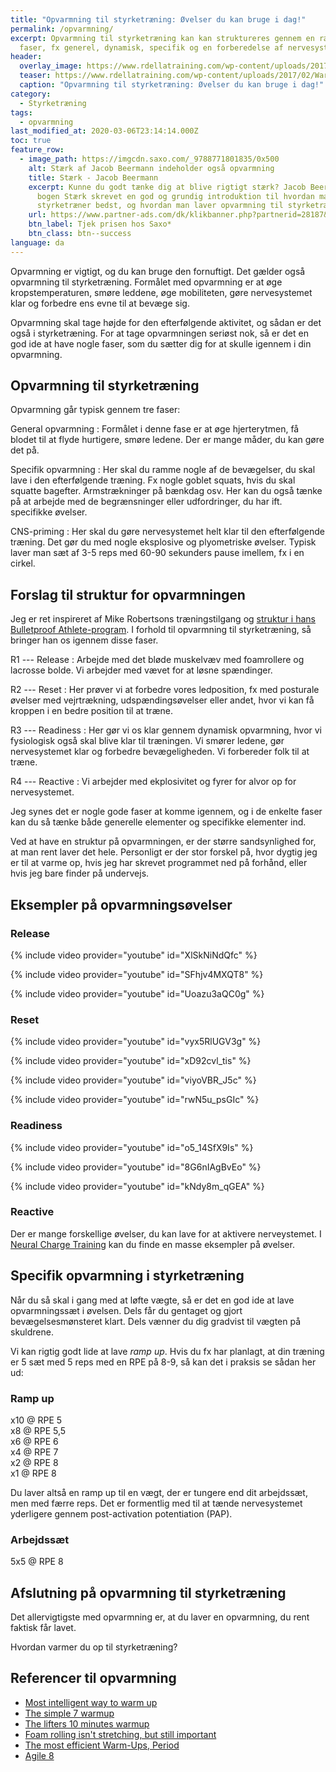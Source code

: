 ```yaml
---
title: "Opvarmning til styrketræning: Øvelser du kan bruge i dag!"
permalink: /opvarmning/
excerpt: Opvarmning til styrketræning kan kan struktureres gennem en række
  faser, fx generel, dynamisk, specifik og en forberedelse af nervesystemet.
header:
  overlay_image: https://www.rdellatraining.com/wp-content/uploads/2017/02/Warm-up-1.jpg
  teaser: https://www.rdellatraining.com/wp-content/uploads/2017/02/Warm-up-1.jpg
  caption: "Opvarmning til styrketræning: Øvelser du kan bruge i dag!"
category:
  - Styrketræning
tags:
  - opvarmning
last_modified_at: 2020-03-06T23:14:14.000Z
toc: true
feature_row:
  - image_path: https://imgcdn.saxo.com/_9788771801835/0x500
    alt: Stærk af Jacob Beermann indeholder også opvarmning
    title: Stærk - Jacob Beermann
    excerpt: Kunne du godt tænke dig at blive rigtigt stærk? Jacob Beermann har med
      bogen Stærk skrevet en god og grundig introduktion til hvordan man
      styrketræner bedst, og hvordan man laver opvarmning til styrketræning.
    url: https://www.partner-ads.com/dk/klikbanner.php?partnerid=28187&bannerid=43264&htmlurl=https://www.saxo.com/dk/staerk_jacob-beermann_haeftet_9788771801835
    btn_label: Tjek prisen hos Saxo*
    btn_class: btn--success
language: da
---
```

Opvarmning er vigtigt, og du kan bruge den fornuftigt. Det gælder også opvarmning til styrketræning. Formålet med opvarmning er at øge kropstemperaturen, smøre leddene, øge mobiliteten, gøre nervesystemet klar og forbedre ens evne til at bevæge sig.

Opvarmning skal tage højde for den efterfølgende aktivitet, og sådan er det også i styrketræning. For at tage opvarmningen seriøst nok, så er det en god ide at have nogle faser, som du sætter dig for at skulle igennem i din opvarmning.

## Opvarmning til styrketræning

Opvarmning går typisk gennem tre faser:

General opvarmning
: Formålet i denne fase er at øge hjerterytmen, få blodet til at flyde hurtigere, smøre ledene. Der er mange måder, du kan gøre det på.

Specifik opvarmning
: Her skal du ramme nogle af de bevægelser, du skal lave i den efterfølgende træning. Fx nogle goblet squats, hvis du skal squatte bagefter. Armstrækninger på bænkdag osv. Her kan du også tænke på at arbejde med de begrænsninger eller udfordringer, du har ift. specifikke øvelser.

CNS-priming
: Her skal du gøre nervesystemet helt klar til den efterfølgende træning. Det gør du med nogle eksplosive og plyometriske øvelser. Typisk laver man sæt af 3-5 reps med 60-90 sekunders pause imellem, fx i en cirkel.

## Forslag til struktur for opvarmningen

Jeg er ret inspireret af Mike Robertsons træningstilgang og [struktur i hans Bulletproof Athlete-program](/artikel/bulletproof-athlete). I forhold til opvarmning til styrketræning, så bringer han os igennem disse faser.

R1 --- Release
: Arbejde med det bløde muskelvæv med foamrollere og lacrosse bolde. Vi arbejder med vævet for at løsne spændinger.

R2 --- Reset
: Her prøver vi at forbedre vores ledposition, fx med posturale øvelser med vejrtrækning, udspændingsøvelser eller andet, hvor vi kan få kroppen i en bedre position til at træne.

R3 --- Readiness
: Her gør vi os klar gennem dynamisk opvarmning, hvor vi fysiologisk også skal blive klar til træningen. Vi smører ledene, gør nervesystemet klar og forbedre bevægeligheden. Vi forbereder folk til at træne.

R4 --- Reactive
: Vi arbejder med ekplosivitet og fyrer for alvor op for nervesystemet.

Jeg synes det er nogle gode faser at komme igennem, og i de enkelte faser kan du så tænke både generelle elementer og specifikke elementer ind.

Ved at have en struktur på opvarmningen, er der større sandsynlighed for, at man rent laver det hele. Personligt er der stor forskel på, hvor dygtig jeg er til at varme op, hvis jeg har skrevet programmet ned på forhånd, eller hvis jeg bare finder på undervejs.

## Eksempler på opvarmningsøvelser

### Release

{% include video provider="youtube" id="XlSkNiNdQfc" %}

{% include video provider="youtube" id="SFhjv4MXQT8" %}

{% include video provider="youtube" id="Uoazu3aQC0g" %}

### Reset

{% include video provider="youtube" id="vyx5RlUGV3g" %}

{% include video provider="youtube" id="xD92cvl_tis" %}

{% include video provider="youtube" id="viyoVBR_J5c" %}

{% include video provider="youtube" id="rwN5u_psGIc" %}

### Readiness

{% include video provider="youtube" id="o5_14SfX9Is" %}

{% include video provider="youtube" id="8G6nIAgBvEo" %}

{% include video provider="youtube" id="kNdy8m_qGEA" %}

### Reactive

Der er mange forskellige øvelser, du kan lave for at aktivere nerveystemet. I [Neural Charge Training](https://www.t-nation.com/workouts/neural-charge-training) kan du finde en masse eksempler på øvelser.

## Specifik opvarmning i styrketræning

Når du så skal i gang med at løfte vægte, så er det en god ide at lave opvarmningssæt i øvelsen. Dels får du gentaget og gjort bevægelsesmønsteret klart. Dels vænner du dig gradvist til vægten på skuldrene.

Vi kan rigtig godt lide at lave *ramp up*. Hvis du fx har planlagt, at din træning er 5 sæt med 5 reps med en RPE på 8-9, så kan det i praksis se sådan her ud:

### Ramp up

x10 @ RPE 5\
x8 @ RPE 5,5\
x6 @ RPE 6\
x4 @ RPE 7\
x2 @ RPE 8\
x1 @ RPE 8

Du laver altså en ramp up til en vægt, der er tungere end dit arbejdssæt, men med færre reps. Det er formentlig med til at tænde nervesystemet yderligere gennem post-activation potentiation (PAP).

### Arbejdssæt

5x5 @ RPE 8

## Afslutning på opvarmning til styrketræning

Det allervigtigste med opvarmning er, at du laver en opvarmning, du rent faktisk får lavet.

Hvordan varmer du op til styrketræning?

## Referencer til opvarmning

* [Most intelligent way to warm up](https://www.t-nation.com/training/most-intelligent-way-to-warm-up)
* [The simple 7 warmup](https://www.t-nation.com/training/the-simple-7-warm-up)
* [The lifters 10 minutes warmup](https://www.t-nation.com/training/tip-the-lifters-10-minute-warm-up)
* [Foam rolling isn't stretching, but still important](https://deansomerset.com/foam-rolling-isnt-stretching-still-important/)
* [The most efficient Warm-Ups, Period](https://www.t-nation.com/training/the-most-efficient-warm-ups-period)
* [Agile 8](https://breakingmuscle.com/fitness/warm-up-quickly-with-the-agile-8-routine)